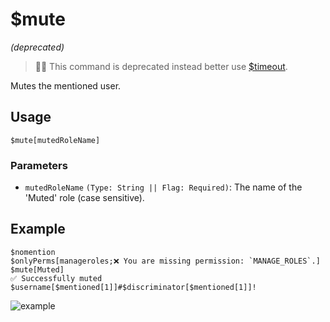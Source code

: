 # $mute
*(deprecated)*

> 🧙‍♂️ This command is deprecated instead better use [$timeout](https://nilpointer-software.github.io/bdfd-wiki/bdscript/timeout.html).

Mutes the mentioned user.

## Usage
```
$mute[mutedRoleName]
```

### Parameters
- `mutedRoleName` `(Type: String || Flag: Required)`: The name of the 'Muted' role (case sensitive).

## Example
```
$nomention
$onlyPerms[manageroles;❌ You are missing permission: `MANAGE_ROLES`.]
$mute[Muted]
✅ Successfully muted $username[$mentioned[1]]#$discriminator[$mentioned[1]]!
```

![example](https://user-images.githubusercontent.com/69215413/123551542-4aef2f00-d740-11eb-82ca-381f5c5efcb3.png)
